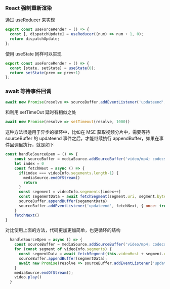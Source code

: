 ### React 强制重新渲染

通过 useReducer 来实现

```js
export const useForceRender = () => {
  const [, dispatchUpdate] = useReducer((num) => num + 1, 0);
  return dispatchUpdate;
};
```

使用 useState 同样可以实现

```js
export const useForceRender = () => {
  const [state, setState] = useState(0);
  return setState(prev => prev+1)
};
```



### await 等待事件回调

```js
await new Promise(resolve => sourceBuffer.addEventListener('updateend', resolve, { once: true }));
```

和利用 setTimeOut 延时有相似之处

```js
await new Promise(resolve => setTimeout(resolve, 1000))
```

这种方法很适用于异步的循环中，比如在 MSE 获取视频分片中，需要等待 sourceBuffer 的 updateend 事件之后，才能继续执行 appendBuffer，如果在事件回调里执行，就是如下

```js
const handleSourceOpen = () => {
	const sourceBuffer = mediaSource.addSourceBuffer('video/mp4; codecs="avc1.42E01E, mp4a.40.2"')
    let index = 0
    const fetchNext = async () => {
      if(index === videoInfo.segements.length-1) {
        mediaSource.endOfStream()
        return
      }
      const segement = videoInfo.segements[index++]
      const segementData = await fetchSegment(segment.uri, segment.byteRange)
      sourceBuffer.appendBuffer(segementData)
      sourceBuffer.addEventListener('updateend', fetchNext, { once: true })
    }
    fetchNext()
}
```

对比使用上面的方法，代码更加更加简单，也更循环的结构

```js
  handleSourceOpen = async () => {
    const sourceBuffer = mediaSource.addSourceBuffer('video/mp4; codecs="avc1.42E01E, mp4a.40.2"')
    for (const segment of videoInfo.segments) {
      const segmentData = await fetchSegment(this.videoHost + segment.uri, segment.byteRange);
      sourceBuffer.appendBuffer(segmentData);
      await new Promise(resolve => sourceBuffer.addEventListener('updateend', resolve, { once: true }));
    }
    mediaSource.endOfStream();
    video.play()
  }
```

